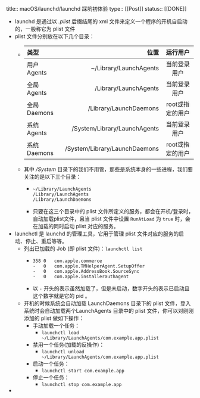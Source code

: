 title:: macOS/launchd/launchd 踩坑初体验
type:: [[Post]]
status:: [[DONE]]

- launchd 是通过以 *.plist* 后缀结尾的 xml 文件来定义一个程序的开机自启动的，一般称它为 plist 文件
- plist 文件分别放在以下几个目录：
	- | 类型 | 位置 | 运行用户 |
	  | :-----| ----: | :----: |
	  |用户 Agents|~/Library/LaunchAgents|当前登录用户|
	  |全局 Agents|/Library/LaunchAgents|当前登录用户|
	  |全局 Daemons|/Library/LaunchDaemons|root或指定的用户|
	  |系统 Agents|/System/Library/LaunchAgents|当前登录用户|
	  |系统 Daemons|/System/Library/LaunchDaemons|root或指定的用户|
	- 其中 */System* 目录下的我们不用管，那些是系统本身的一些进程，我们要关注的是以下三个目录：
		- ```
		  ~/Library/LaunchAgents
		  /Library/LaunchAgents
		  /Library/LaunchDaemons
		  ```
		- 只要在这三个目录中的 plist 文件所定义的服务，都会在开机/登录时，自动加载plist文件，且当 plist 文件中设置 `RunAtLoad` 为 `true` 时，会在加载的同时启动 plist 对应的服务。
- launchctl 是 launchd 的管理工具，它用于管理 plist 文件对应的服务的启动、停止、重启等等。
	- 列出已加载的 Job (即 plist 文件)：`launchctl list`
		- ```
		  358 0   com.apple.commerce
		  -   0   com.apple.TMHelperAgent.SetupOffer
		  -   0   com.apple.AddressBook.SourceSync
		  -   0   com.apple.installerauthagent
		  ```
		- 以 `-` 开头的表示虽然加载了，但是未启动，数字开头的表示已启动且这个数字就是它的 pid 。
	- 开机的时候系统会自动加载 LaunchDaemons 目录下的 plist 文件，登入系统时会自动加载两个LaunchAgents 目录中的 plist 文件，你可以对刚刚添加的 plist 做如下操作：
		- 手动加载一个任务：
			- `launchctl load ~/Library/LaunchAgents/com.example.app.plist`
		- 禁用一个任务(加载的反操作)：
			- `launchctl unload ~/Library/LaunchAgents/com.example.app.plist`
		- 启动一个任务：
			- `launchctl start com.example.app`
		- 停止一个任务：
			- `launchctl stop com.example.app`
-